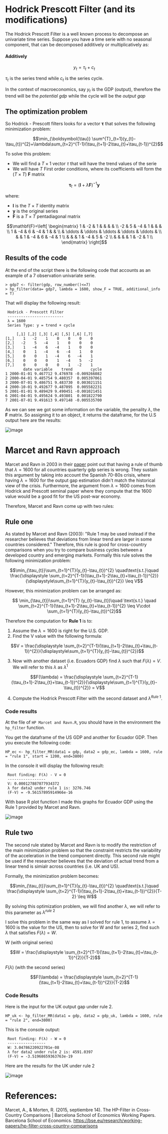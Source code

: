# Hodrick Prescott Filter (and its modifications)

The Hodrick Prescott Filter is a well known process to decompose an univariate time series. Suppose you have a time serie with no seasonal component,
that can be decomposed additively or multiplicatively as:

#### Additively
```math
y_{t}=\tau_{t}+c_{t}
```

$\tau_{t}$ is the series trend while $c_{t}$ is the series cycle. 

In the context of macroeconomics, say $y_{t}$ is the GDP (output), therefore the trend will be the *potential gdp* while the cycle will be the *output gap*

## The optimization problem 
So Hodrick - Prescott filters looks for a vector $\boldsymbol{\tau}$ that solves the following minimization problem:

```math
\min_{\boldsymbol{\tau}} \sum^{T}_{t=1}(y_{t}-\tau_{t})^{2}+\lambda\sum_{t=2}^{T-1}(\tau_{t+1}-2\tau_{t}+\tau_{t-1})^{2}
```
To solve this problem:
- We will find a $T \times 1$ vector $\tau$ that will have the trend values of the serie
- We will have $T$ First order conditions, where its coefficients will form the ($T \times T$) $\mathbf{F}$ matrix

```math
\boldsymbol{\tau}_{t} = (\mathbf{I}+\lambda \mathbf{F})^{-1} \mathbf{y}
```
where:
- $\mathbf{I}$ is the $T \times T$ identity matrix
- $\mathbf{y}$ is the original series
- $\mathbf{F}$ is a $T\times T$ pentadiagonal matrix

```math
\mathbf{F}=\left[ \begin{matrix}
1 & -2 & 1 &  &  &  &  \\
-2 & 5 & -4 & 1 &  &  &    \\
1 & -4 & 6 & -4 & 1 &  &     \\ 
  &  \ddots & \ddots & \ddots & \ddots & \ddots &   \\
  &  & 1 & -4 & 6 & -4 & 1  \\
  &  &  & 1 & -4 & 5 & -2 \\
  &  &  &  & 1 & -2 & 1 \\
\end{matrix}
\right]
```

## Results of the code

At the end of the script there is the following code that accounts as an example of a 7 observation univariate serie. 

```
> gdp7 <- filter(gdp, row_number()<=7)
> hp_filter(data= gdp7, lambda = 1600, show_F = TRUE, additional_info = T)
```
That will display the following result: 

```
 Hodrick - Prescott Filter 
 -------------------------
 λ = 1600 
 Series Type: y = trend + cycle 

     [,1] [,2] [,3] [,4] [,5] [,6] [,7]
[1,]    1   -2    1    0    0    0    0
[2,]   -2    5   -4    1    0    0    0
[3,]    1   -4    6   -4    1    0    0
[4,]    0    1   -4    6   -4    1    0
[5,]    0    0    1   -4    6   -4    1
[6,]    0    0    0    1   -4    5   -2
[7,]    0    0    0    0    1   -2    1
        date variable    trend        cycle
1 2000-01-01 9.467712 9.476978 -0.009266082
2 2000-04-01 9.485754 9.480357  0.005397061
3 2000-07-01 9.486751 9.483730  0.003021151
4 2000-10-01 9.492677 9.487095  0.005582231
5 2001-01-01 9.489429 9.490451 -0.001021451
6 2001-04-01 9.495624 9.493801  0.001822790
7 2001-07-01 9.491613 9.497148 -0.005535700
```

As we can see we got some information on the variable, the penality $\lambda$, the $\mathbf{F}$ matrix. So assigning it to an object, it returns the dataframe, for the U.S output here are the results:

   ![image](https://user-images.githubusercontent.com/103344273/171779709-1404c923-0afd-44be-9bed-d5723963faac.png)

# Marcet and Ravn approach

Marcet and Ravn in 2003 in their [paper](https://bse.eu/research/working-papers/hp-filter-cross-country-comparisons) point out that having a rule of thumb that $\lambda = 1600$ for all countries quarterly gdp series is wrong. They sustain this argument by taking into account the Spanish 70-80s crisis, where having $\lambda = 1600$ for the output gap estimation didn't match the historical view of the crisis. Furthermore, the argument from $\lambda=1600$ comes from Hodrick and Prescott seminal paper where they compute that the 1600 value would be a good fit for the US post-war economy. 

Therefore, Marcet and Ravn come up with two rules:

## Rule one

As stated by Marcet and Ravn (2003): "Rule 1 may be used instead if the researcher believes that deviations from linear trend are larger in some countries considered." Therefore, this rule is good for cross-country comparisons when you try to compare business cycles between a developed country and emerging markets. Formally this rule solves the following minimization problem:

```math
\min_{\tau_{t}}\sum_{t=1}^{T}(y_{t}-\tau_{t})^{2} \quad\text{s.t.}\quad  \frac{\displaystyle \sum_{t=2}^{T-1}(\tau_{t+1}-2\tau_{t}+\tau_{t-1})^{2}}{\displaystyle\sum_{t=1}^{T}(y_{t}-\tau_{t})^{2}} \leq V
```

However, this minimization problem can be arranged as: 

```math
 \min_{\tau_{t}}\sum_{t=1}^{T} (y_{t}-\tau_{t})\quad \text{s.t.} \quad \sum_{t=2}^{T-1}(\tau_{t+1}-2\tau_{t}+\tau_{t-1})^{2} \leq V\cdot \sum_{t=1}^{T}(y_{t}-\tau_{t})^{2}
```

Therefore the computation for **Rule 1** is to:

1. Assume the $\lambda = 1600$ is right for the U.S. GDP.
2. Find the V value with the following formula:

```math
V = \frac{\displaystyle \sum_{t=2}^{T-1}(\tau_{t+1}-2\tau_{t}+\tau_{t-1})^{2}}{\displaystyle\sum_{t=1}^{T}(y_{t}-\tau_{t})^{2}}
```
3. Now with another dataset (i.e. Ecuadors GDP) find $\lambda$ such that $F(\lambda) = V$. We will refer to this $\lambda$ as $\lambda^{1}$

```math
F(\lambda) = \frac{\displaystyle \sum_{t=2}^{T-1}(\tau_{t+1}-2\tau_{t}+\tau_{t-1})^{2}}{\displaystyle\sum_{t=1}^{T}(y_{t}-\tau_{t})^{2}} = V
```
4. Compute the Hodrick Prescott Filter with the second dataset and $\lambda^{Rule\ 1}$.

### Code results

At the file of `HP Marcet and Ravn.R`, you should have in the environment the `hp_filter` function.

You get the dataframe of the US GDP and another for Ecuador GDP. Then you execute the following code: 

```
HP_ec <- hp_filter_MR(data1 = gdp, data2 = gdp_ec, lambda = 1600, rule = "rule 1", start = 1200, end=3800)
```
In the console it will display the following result:

```
 Root finding: F(λ) - V = 0
 ----------------- 
 V: 0.000127887077934372 
 λ for data2 under rule 1 is: 3276.746 
 (F-V) = -9.56157895914966e-16 
```

With base R plot function I made this graphs for Ecuador GDP using the Rule 1 provided by Marcet and Ravn. 

![image](https://user-images.githubusercontent.com/103344273/172071831-a396eee5-f1ea-496c-8397-5d565853358c.png)

## Rule two

The second rule stated by Marcet and Ravn is to modify the restriction of the main minimization problem so that the constraint restricts the variability of the acceleration in the trend component directly.  This second rule might be used if the researcher believes that the deviation of actual trend from a linear trend is simialr across countries (i.e. UK and US).

Formally, the minimization problem becomes:

```math
\min_{\tau_{t}}\sum_{t=1}^{T}(y_{t}-\tau_{t})^{2} \quad\text{s.t.}\quad  \frac{\displaystyle \sum_{t=2}^{T-1}(\tau_{t+1}-2\tau_{t}+\tau_{t-1})^{2}}{T-2} \leq W
```
By solving this optimization problem, we will find another $\lambda$, we will refer to this parameter as $\lambda^{rule\ 2}$

I solve this problem in the same way as I solved for rule 1, to assume $\lambda = 1600$ is the value for the US, then to solve for W and for series 2, find such $\lambda$ that satisfies $F(\lambda) = W$.

W (with original series)
```math
W = \frac{\displaystyle \sum_{t=2}^{T-1}(\tau_{t+1}-2\tau_{t}+\tau_{t-1})^{2}}{T-2}
```

$F(\lambda)$ (with the second series)
```math
F(\lambda) = \frac{\displaystyle \sum_{t=2}^{T-1}(\tau_{t+1}-2\tau_{t}+\tau_{t-1})^{2}}{T-2}
```
### Code Results

Here is the input for the UK output gap under rule 2. 

```
HP_uk <- hp_filter_MR(data1 = gdp, data2 = gdp_uk, lambda = 1600, rule = "rule 2", end=3800)
```

This is the console output:
```
 Root finding: F(λ) - W = 0
 ----------------- 
 W: 3.04786220922701e-08 
 λ for data2 under rule 2 is: 4591.0397 
 (F-V) = -3.51968659363763e-19 
```

Here are the results for the UK under rule 2

![image](https://user-images.githubusercontent.com/103344273/172076199-b58362af-1ed6-407e-87e3-ac0fa412e5f6.png)

# References:
Marcet, A., & Morten, R. (2015, septiembre 14). The HP-Filter in Cross-Country Comparisons | Barcelona School of Economics Working Papers. Barcelona School of Economics. https://bse.eu/research/working-papers/hp-filter-cross-country-comparisons

